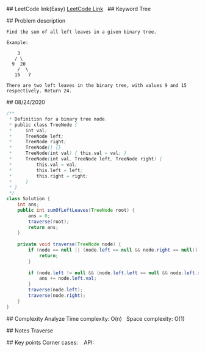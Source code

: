 ## LeetCode link(Easy)
[LeetCode Link](https://leetcode.com/problems/sum-of-left-leaves/)
 
## Keyword
Tree

## Problem description
```
Find the sum of all left leaves in a given binary tree.

Example:

    3
   / \
  9  20
    /  \
   15   7

There are two left leaves in the binary tree, with values 9 and 15 respectively. Return 24.
```
## 08/24/2020
```java
/**
 * Definition for a binary tree node.
 * public class TreeNode {
 *     int val;
 *     TreeNode left;
 *     TreeNode right;
 *     TreeNode() {}
 *     TreeNode(int val) { this.val = val; }
 *     TreeNode(int val, TreeNode left, TreeNode right) {
 *         this.val = val;
 *         this.left = left;
 *         this.right = right;
 *     }
 * }
 */
class Solution {
    int ans;
    public int sumOfLeftLeaves(TreeNode root) {
        ans = 0;
        traverse(root);
        return ans;
    }
    
    private void traverse(TreeNode node) {
        if (node == null || (node.left == null && node.right == null)) {
            return;
        }
        
        if (node.left != null && (node.left.left == null && node.left.right == null)) {
            ans += node.left.val;
        }
        traverse(node.left);
        traverse(node.right);
    }
}
```

## Complexity Analyze
Time complexity: O(n)  
Space complexity: O(1)

## Notes
Traverse  

## Key points
Corner cases:   
API: